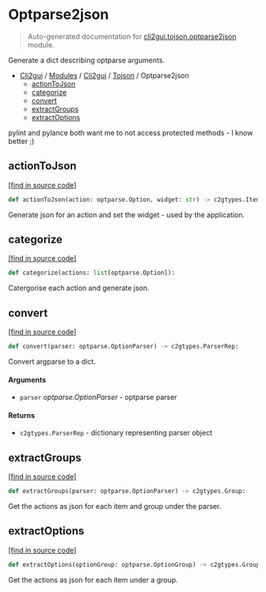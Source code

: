 # Optparse2json

> Auto-generated documentation for [cli2gui.tojson.optparse2json](../../../../cli2gui/tojson/optparse2json.py) module.

Generate a dict describing optparse arguments.

- [Cli2gui](../../README.md#cli2gui-index) / [Modules](../../MODULES.md#cli2gui-modules) / [Cli2gui](../index.md#cli2gui) / [Tojson](index.md#tojson) / Optparse2json
    - [actionToJson](#actiontojson)
    - [categorize](#categorize)
    - [convert](#convert)
    - [extractGroups](#extractgroups)
    - [extractOptions](#extractoptions)

pylint and pylance both want me to not access protected methods - I know better ;)

## actionToJson

[[find in source code]](../../../../cli2gui/tojson/optparse2json.py#L40)

```python
def actionToJson(action: optparse.Option, widget: str) -> c2gtypes.Item:
```

Generate json for an action and set the widget - used by the application.

## categorize

[[find in source code]](../../../../cli2gui/tojson/optparse2json.py#L53)

```python
def categorize(actions: list[optparse.Option]):
```

Catergorise each action and generate json.

## convert

[[find in source code]](../../../../cli2gui/tojson/optparse2json.py#L68)

```python
def convert(parser: optparse.OptionParser) -> c2gtypes.ParserRep:
```

Convert argparse to a dict.

#### Arguments

- `parser` *optparse.OptionParser* - optparse parser

#### Returns

- `c2gtypes.ParserRep` - dictionary representing parser object

## extractGroups

[[find in source code]](../../../../cli2gui/tojson/optparse2json.py#L28)

```python
def extractGroups(parser: optparse.OptionParser) -> c2gtypes.Group:
```

Get the actions as json for each item and group under the parser.

## extractOptions

[[find in source code]](../../../../cli2gui/tojson/optparse2json.py#L14)

```python
def extractOptions(optionGroup: optparse.OptionGroup) -> c2gtypes.Group:
```

Get the actions as json for each item under a group.
